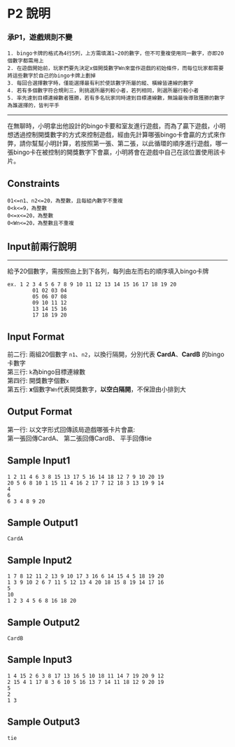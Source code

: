 # P2 說明 #
### 承P1，遊戲規則不變 ###
```
1. bingo卡牌的格式為4行5列，上方需填滿1~20的數字，但不可重複使用同一數字，亦即20個數字都需用上 
2. 在遊戲開始前，玩家們要先決定x個開獎數字Wn來當作遊戲的初始條件，而每位玩家都需要將這些數字於自己的bingo卡牌上劃掉     
3. 每回合選擇數字時，僅能選擇最有利於使該數字所屬的縱、橫線皆連線的數字
4. 若有多個數字符合規則三，則挑選所屬列較小者，若列相同，則選所屬行較小者    
5. 率先達到目標連線數者獲勝，若有多名玩家同時達到目標連線數，無論最後導致獲勝的數字為誰選擇的，皆判平手  
```
---
在無聊時，小明拿出他設計的bingo卡要和室友進行遊戲，而為了贏下遊戲，小明想透過控制開獎數字的方式來控制遊戲，經由先計算哪張bingo卡會贏的方式來作弊，請你幫幫小明計算，若按照第一張、第二張，以此循環的順序進行遊戲，哪一張bingo卡在被控制的開獎數字下會贏，小明將會在遊戲中自己在該位置使用該卡片。 

## Constraints ##
`01<=n1、n2<=20，為整數，且每組內數字不重複`  
`0<k<=9，為整數`  
`0<=x<=20，為整數`  
`0<Wn<=20，為整數且不重複`  

## Input前兩行說明 ##
---
給予20個數字，需按照由上到下各列，每列由左而右的順序填入bingo卡牌 
```
ex. 1 2 3 4 5 6 7 8 9 10 11 12 13 14 15 16 17 18 19 20
        01 02 03 04 
        05 06 07 08 
        09 10 11 12
        13 14 15 16
        17 18 19 20
``` 

## Input Format ##
前二行:  兩組20個數字 `n1`、`n2`，以換行隔開，分別代表 **CardA**、**CardB** 的bingo卡數字  
第三行: `k`為bingo目標連線數  
第四行: 開獎數字個數`x`  
第五行:  **x**個數字`Wn`代表開獎數字，**以空白隔開**，不保證由小排到大
## Output Format ##
第一行: 以文字形式回傳該局遊戲哪張卡片會贏:   
    第一張回傳CardA、
    第二張回傳CardB、
    平手回傳tie
## Sample Input1 ##
```
1 2 11 4 6 3 8 15 13 17 5 16 14 18 12 7 9 10 20 19
20 5 6 8 10 1 15 11 4 16 2 17 7 12 18 3 13 19 9 14
4
6
6 3 4 8 9 20 
```
## Sample Output1 ##
```
CardA
```
## Sample Input2 ##
```
1 7 8 12 11 2 13 9 10 17 3 16 6 14 15 4 5 18 19 20
1 3 9 10 2 6 7 11 5 12 13 4 20 18 15 8 19 14 17 16
5
10
1 2 3 4 5 6 8 16 18 20
```
## Sample Output2 ##
```
CardB
```
## Sample Input3 ##
```
1 4 15 2 6 3 8 17 13 16 5 10 18 11 14 7 19 20 9 12
2 15 4 1 17 8 3 6 10 5 16 13 7 14 11 18 12 9 20 19
5
2
1 3
```
## Sample Output3 ##
```
tie
```